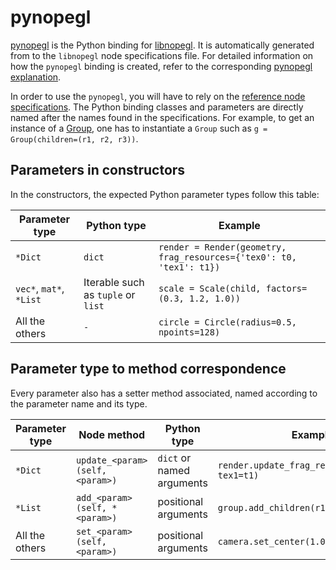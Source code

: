 pynopegl
========

[pynopegl][pynopegl] is the Python binding for [libnopegl][libnopegl]. It is
automatically generated from to the `libnopegl` node specifications file.  For
detailed information on how the `pynopegl` binding is created, refer to the
corresponding [pynopegl explanation][expl-pynopegl].

In order to use the `pynopegl`, you will have to rely on the [reference node
specifications][ref-libnopegl]. The Python binding classes and parameters are
directly named after the names found in the specifications. For example, to get
an instance of a [Group][ref-libnopegl-group], one has to instantiate a `Group`
such as `g = Group(children=(r1, r2, r3))`.

## Parameters in constructors

In the constructors, the expected Python parameter types follow this table:

Parameter type          | Python type                         | Example
----------------------- | ----------------------------------- | ------------
`*Dict`                 | `dict`                              | `render = Render(geometry, frag_resources={'tex0': t0, 'tex1': t1})`
`vec*`, `mat*`, `*List` | Iterable such as `tuple` or `list`  | `scale = Scale(child, factors=(0.3, 1.2, 1.0))`
All the others          | `-`                                 | `circle = Circle(radius=0.5, npoints=128)`

## Parameter type to method correspondence

Every parameter also has a setter method associated, named according to the
parameter name and its type.

Parameter type | Node method                      | Python <param> type        | Example
-------------- | -------------------------------- | -------------------------- | --------
`*Dict`        | `update_<param>(self, <param>)`  | `dict` or named arguments  | `render.update_frag_resources(tex0=t0, tex1=t1)`
`*List`        | `add_<param>(self, *<param>)`    | positional arguments       | `group.add_children(r1, r2, r3)`
All the others | `set_<param>(self, <param>)`     | positional arguments       | `camera.set_center(1.0, -1.0, 0.5)`

[pynopegl]: /pynopegl
[libnopegl]: /libnopegl
[expl-pynopegl]: /doc/dev/expl/pynopegl.md
[ref-libnopegl]: /libnopegl/doc/libnopegl.md
[ref-libnopegl-group]: /libnopegl/doc/libnopegl.md#group
